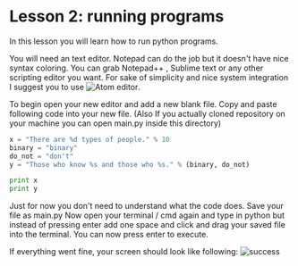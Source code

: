 # Lesson 2: running programs

In this lesson you will learn how to run python programs.

You will need an text editor.
Notepad can do the job but it doesn't have nice syntax coloring.
You can grab Notepad++ , Sublime text or any other scripting editor you want.
For sake of simplicity and nice system integration I suggest you to use ![Atom editor](https://atom.io/).

To begin open your new editor and add a new blank file.
Copy and paste following code into your new file.
(Also If you actually cloned repository on your machine you can open main.py inside this directory)

```python
x = "There are %d types of people." % 10
binary = "binary"
do_not = "don't"
y = "Those who know %s and those who %s." % (binary, do_not)

print x
print y
```

Just for now you don't need to understand what the code does. Save your file as main.py
Now open your terminal / cmd again and type in python but instead of pressing enter
add one space and click and drag your saved file into the terminal.
You can now press enter to execute.

If everything went fine, your screen should look like following:
![success](http://i.hizliresim.com/L2a5pG.png)
